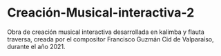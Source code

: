 # Creación-Musical-interactiva-2
Obra de creación musical interactiva desarrollada en kalimba y flauta traversa, creada por el compositor Francisco Guzmán Cid de Valparaíso, durante el año 2021.
